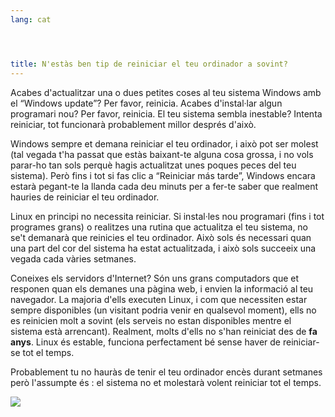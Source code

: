 ```yaml
---
lang: cat




title: N'estàs ben tip de reiniciar el teu ordinador a sovint?
---
```


Acabes d'actualitzar una o dues petites coses al teu sistema Windows amb el “Windows update”? Per favor, reinicia. Acabes d'instal·lar algun programari nou? Per favor, reinicia. El teu sistema sembla inestable? Intenta reiniciar, tot funcionarà probablement millor després d'això.

Windows sempre et demana reiniciar el teu ordinador, i això pot ser molest (tal vegada t'ha passat que estàs baixant-te alguna cosa grossa, i no vols parar-ho tan sols perquè hagis actualitzat unes poques peces del teu sistema). Però fins i tot si fas clic a “Reiniciar más tarde”, Windows encara estarà pegant-te la llanda cada deu minuts per a fer-te saber que realment hauries de reiniciar el teu ordinador.

Linux en principi no necessita reiniciar. Si instal·les nou programari (fins i tot programes grans) o realitzes una rutina que actualitza el teu sistema, no se't demanarà que reinicies el teu ordinador. Això sols és necessari quan una part del cor del sistema ha estat actualitzada, i això sols succeeix una vegada cada vàries setmanes.

Coneixes els servidors d'Internet? Són uns grans computadors que et responen quan els demanes una pàgina web, i envien la informació al teu navegador. La majoria d'ells executen Linux, i com que necessiten estar sempre disponibles (un visitant podria venir en qualsevol moment), ells no es reinicien molt a sovint (els serveis no estan disponibles mentre el sistema està arrencant). Realment, molts d'ells no s'han reiniciat des de <b>fa anys</b>. Linux és estable, funciona perfectament bé sense haver de reiniciar-se tot el temps.

Probablement tu no hauràs de tenir el teu ordinador encès durant setmanes però l'assumpte és : el sistema no et molestarà volent reiniciar tot el temps.

<img src="Images/reboot_all_the_time_thumb.png" />




